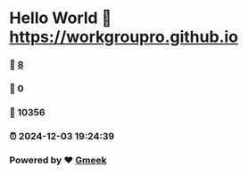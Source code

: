 # Hello World  :link: https://workgroupro.github.io 
### :page_facing_up: [8](https://workgroupro.github.io/tag.html) 
### :speech_balloon: 0 
### :hibiscus: 10356 
### :alarm_clock: 2024-12-03 19:24:39 
### Powered by :heart: [Gmeek](https://github.com/Meekdai/Gmeek)
